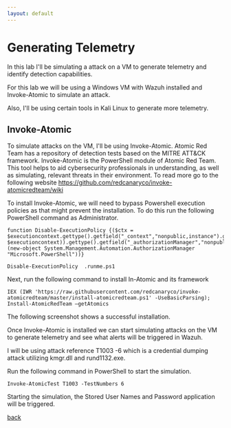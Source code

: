 ```yaml
---
layout: default
---
```


# Generating Telemetry

In this lab I'll be simulating a attack on a VM to generate telemetry and identify detection capabilities. 

For this lab we will be using a Windows VM with Wazuh installed and Invoke-Atomic to simulate an attack. 

Also, I'll be using certain tools in Kali Linux to generate more telemetry.


## Invoke-Atomic

To simulate attacks on the VM, I'll be using Invoke-Atomic. Atomic Red Team has a repository of detection tests based on the MITRE ATT&CK framework. Invoke-Atomic is the PowerShell module of Atomic Red Team. This tool helps to aid cybersecurity professionals in understanding, as well as simulating, relevant threats in their environment. To read more go to the following website https://github.com/redcanaryco/invoke-atomicredteam/wiki

To install Invoke-Atomic, we will need to bypass Powershell execution policies as that might prevent the installation. To do this run the following PowerShell command as Administrator. 

```
function Disable-ExecutionPolicy {($ctx = $executioncontext.gettype().getfield("_context","nonpublic,instance").getvalue( $executioncontext)).gettype().getfield("_authorizationManager","nonpublic,instance").setvalue($ctx, (new-object System.Management.Automation.AuthorizationManager "Microsoft.PowerShell"))} 
```

```
Disable-ExecutionPolicy  .runme.ps1
```

Next, run the following command to install In-Atomic and its framework

```
IEX (IWR 'https://raw.githubusercontent.com/redcanaryco/invoke-atomicredteam/master/install-atomicredteam.ps1' -UseBasicParsing);
Install-AtomicRedTeam –getAtomics
```

The following screenshot shows a successful installation.



Once Invoke-Atomic is installed we can start simulating attacks on the VM to generate telemetry and see what alerts will be triggered in Wazuh. 

I will be using attack reference T1003 -6 which is a credential dumping attack utilizing kmgr.dll and rund1132.exe.

Run the following command in PowerShell to start the simulation. 

```
Invoke-AtomicTest T1003 -TestNumbers 6
```

Starting the simulation, the Stored User Names and Password application will be triggered.






















[back](./)

